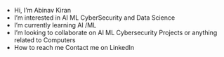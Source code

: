 -  Hi, I’m Abinav Kiran
-  I’m interested in AI ML CyberSecurity and Data Science
-  I’m currently learning AI /ML
-  I’m looking to collaborate on AI ML Cybersecurity  Projects or anything related to Computers
-  How to reach me Contact me on LinkedIn

<!---
abinavkiran/abinavkiran is a ✨ special ✨ repository because its `README.md` (this file) appears on your GitHub profile.
You can click the Preview link to take a look at your changes.
--->
